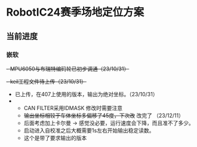 # RobotIC24赛季场地定位方案
## 当前进度
### 嵌软

~~- MPU6050与布瑞特编码轮已初步调通（23/10/31）~~

~~- keil工程文件待上传（23/10/31）~~

- 已上传，在407上使用的版本，输出为绝对坐标。（23/10/31）
- - CAN FILTER采用IDMASK 修改时需要注意
  - ~~输出坐标相较于车体坐标多偏移了45度，下次改~~ 改完了 （23/12/11）
  - 后面考虑加上卡尔曼 -> 感觉没必要，运行速度会下降，而且准不了多少。
  - 启动进入自校准之后大概需要1s左右开始输出稳定读数。
  - 这个是带了要求输出的版本
